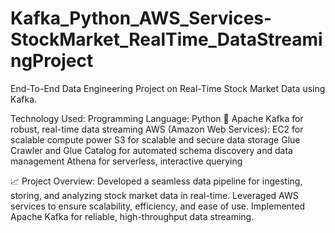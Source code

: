 # Kafka_Python_AWS_Services-StockMarket_RealTime_DataStreamingProject
End-To-End Data Engineering Project on Real-Time Stock Market Data using Kafka.

Technology Used:
Programming Language: Python 🐍
Apache Kafka for robust, real-time data streaming
AWS (Amazon Web Services):
EC2 for scalable compute power
S3 for scalable and secure data storage
Glue Crawler and Glue Catalog for automated schema discovery and data management
Athena for serverless, interactive querying

📈 Project Overview:
Developed a seamless data pipeline for ingesting, storing, and analyzing stock market data in real-time.
Leveraged AWS services to ensure scalability, efficiency, and ease of use.
Implemented Apache Kafka for reliable, high-throughput data streaming.
